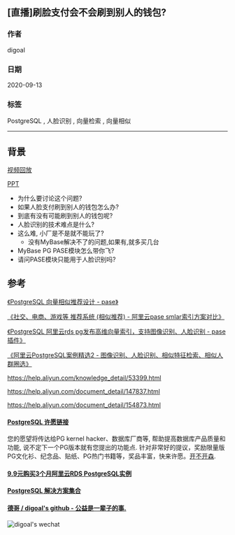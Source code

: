 ## [直播]刷脸支付会不会刷到别人的钱包?            
            
### 作者            
digoal            
            
### 日期            
2020-09-13            
            
### 标签            
PostgreSQL , 人脸识别 , 向量检索 , 向量相似             
            
----            
            
## 背景            
[视频回放](https://yq.aliyun.com/live/245319)        
        
[PPT](20200919_01_doc_001.pdf)        
        
- 为什么要讨论这个问题?    
- 如果人脸支付刷到别人的钱包怎么办?    
- 到底有没有可能刷到别人的钱包呢?    
- 人脸识别的技术难点是什么?    
- 这么难, 小厂是不是就不能玩了?    
    - 没有MyBase解决不了的问题,如果有,就多买几台    
- MyBase PG PASE模块怎么带你飞?    
- 请问PASE模块只能用于人脸识别吗?       
      
## 参考    
[《PostgreSQL 向量相似推荐设计 - pase》](../202004/20200424_01.md)      
    
[《社交、电商、游戏等 推荐系统 (相似推荐) - 阿里云pase smlar索引方案对比》](../202004/20200421_01.md)      
    
[《PostgreSQL 阿里云rds pg发布高维向量索引，支持图像识别、人脸识别 - pase 插件》](../201912/20191219_02.md)      
    
[《阿里云PostgreSQL案例精选2 - 图像识别、人脸识别、相似特征检索、相似人群圈选》](../202002/20200227_01.md)      
    
https://help.aliyun.com/knowledge_detail/53399.html    
    
https://help.aliyun.com/document_detail/147837.html     
    
https://help.aliyun.com/document_detail/154873.html    
    
  
#### [PostgreSQL 许愿链接](https://github.com/digoal/blog/issues/76 "269ac3d1c492e938c0191101c7238216")
您的愿望将传达给PG kernel hacker、数据库厂商等, 帮助提高数据库产品质量和功能, 说不定下一个PG版本就有您提出的功能点. 针对非常好的提议，奖励限量版PG文化衫、纪念品、贴纸、PG热门书籍等，奖品丰富，快来许愿。[开不开森](https://github.com/digoal/blog/issues/76 "269ac3d1c492e938c0191101c7238216").  
  
  
#### [9.9元购买3个月阿里云RDS PostgreSQL实例](https://www.aliyun.com/database/postgresqlactivity "57258f76c37864c6e6d23383d05714ea")
  
  
#### [PostgreSQL 解决方案集合](https://yq.aliyun.com/topic/118 "40cff096e9ed7122c512b35d8561d9c8")
  
  
#### [德哥 / digoal's github - 公益是一辈子的事.](https://github.com/digoal/blog/blob/master/README.md "22709685feb7cab07d30f30387f0a9ae")
  
  
![digoal's wechat](../pic/digoal_weixin.jpg "f7ad92eeba24523fd47a6e1a0e691b59")
  
